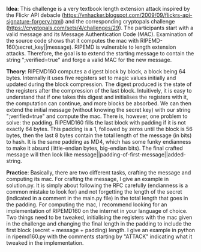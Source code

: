 **Idea**: This challenge is a very textbook length extension attack inspired by the Flickr API debacle (https://vnhacker.blogspot.com/2009/09/flickrs-api-signature-forgery.html) and the corresponding cryptopals challenge (https://cryptopals.com/sets/4/challenges/29). The participants start with a valid message and its Message Authentication Code (MAC). Examination of the source code shows that it computes the mac with RIPEMD-160(secret_key||message). RIPEMD is vulnerable to length extension attacks. Therefore, the goal is to extend the starting message to contain the string ";verified=true" and forge a valid MAC for the new message.

**Theory**: RIPEMD160 computes a digest block by block, a block being 64 bytes. Internally it uses five registers set to magic values initially and updated during the block compression. The digest produced is the state of the registers after the compression of the last block. Intuitively, it is easy to understand that if one takes this digest and initialises the registers with it, the computation can continue, and more blocks be absorbed. We can then extend the initial message (without knowing the secret key) with our string ";verified=true" and compute the mac. There is, however, one problem to solve: the padding. RIPEMD160 fills the last block with padding if it is not exactly 64 bytes. This padding is a 1, followed by zeros until the block is 56 bytes, then the last 8 bytes contain the total length of the message (in bits) to hash. It is the same padding as MD4, which has some funky endianness to make it absurd (little-endian bytes, big-endian bits). The final crafted message will then look like message||padding-of-first-message||added-string.

**Practice**: Basically, there are two different tasks, crafting the message and computing its mac. For crafting the message, I give an example in solution.py. It is simply about following the RFC carefully (endianness is a common mistake to look for) and not forgetting the length of the secret (indicated in a comment in the main.py file) in the total length that goes in the padding. For computing the mac, I recommend looking for an implementation of RIPEMD160 on the internet in your language of choice. Two things need to be tweaked, initialising the registers with the mac given in the challenge and changing the final length in the padding to include the first block (secret + message + padding) length. I give an example in python in ripemd160.py with the comments starting by "ATTACK" indicating what it tweaked in the implementation.